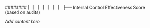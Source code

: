 ######## |   |   |   |   |   |   |   ├── Internal Control Effectiveness Score (based on audits)

*Add content here*